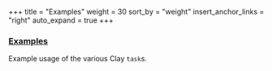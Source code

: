 +++
title = "Examples"
weight = 30
sort_by = "weight"
insert_anchor_links = "right"
auto_expand = true
+++

### [Examples](/system/kernel/clay/examples/examples)

Example usage of the various Clay `task`s.
